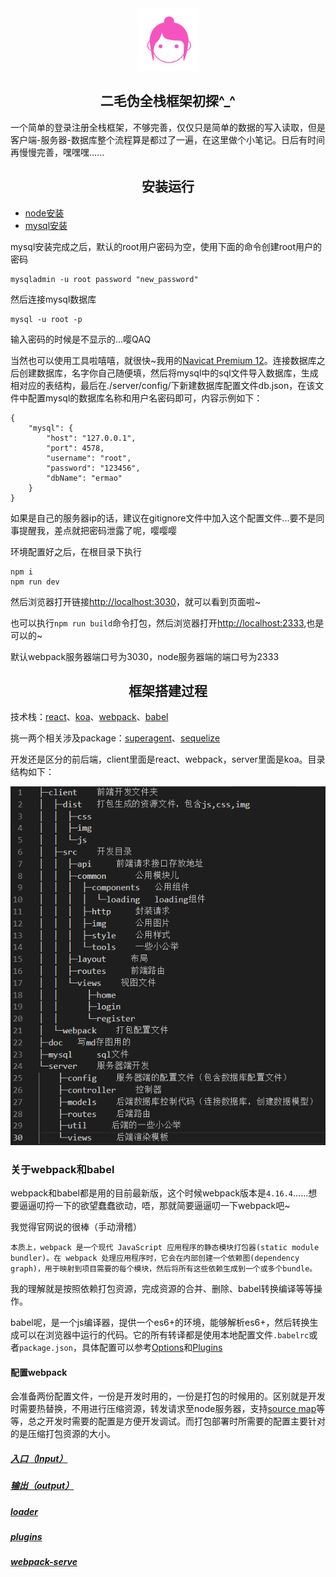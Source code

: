 <div align="center">
	<a href="#">
		<img width="100" heigth="100" src="./doc/logo.png">
	</a>
	<h2>二毛伪全栈框架初探^_^</h2>
	<p align="left">
		一个简单的登录注册全栈框架，不够完善，仅仅只是简单的数据的写入读取，但是客户端-服务器-数据库整个流程算是都过了一遍，在这里做个小笔记。日后有时间再慢慢完善，嘿嘿嘿......
	<p>
</div>

<h2 align="center">安装运行</h2>

+ [node安装](http://www.runoob.com/nodejs/nodejs-install-setup.html)
+ [mysql安装](http://www.runoob.com/mysql/mysql-install.html)

mysql安装完成之后，默认的root用户密码为空，使用下面的命令创建root用户的密码
```
mysqladmin -u root password "new_password"
```
然后连接mysql数据库
```
mysql -u root -p
```
输入密码的时候是不显示的...嘤QAQ

当然也可以使用工具啦嘻嘻，就很快~我用的[Navicat Premium 12](https://blog.csdn.net/zuihongyan518/article/details/80951911)。连接数据库之后创建数据库，名字你自己随便填，然后将mysql中的sql文件导入数据库，生成相对应的表结构，最后在./server/config/下新建数据库配置文件db.json，在该文件中配置mysql的数据库名称和用户名密码即可，内容示例如下：
```
{
    "mysql": {
        "host": "127.0.0.1",
        "port": 4578,
        "username": "root",
        "password": "123456",
        "dbName": "ermao"
    }
}
```
如果是自己的服务器ip的话，建议在gitignore文件中加入这个配置文件...要不是同事提醒我，差点就把密码泄露了呢，嘤嘤嘤

环境配置好之后，在根目录下执行
```
npm i
npm run dev
```
然后浏览器打开链接[http://localhost:3030](http://localhost:3030)，就可以看到页面啦~

也可以执行`npm run build`命令打包，然后浏览器打开[http://localhost:2333](http://localhost:2333),也是可以的~

默认webpack服务器端口号为3030，node服务器端的端口号为2333


<h2 align="center">框架搭建过程</h2>

技术栈：[react](https://reactjs.org/docs/getting-started.html)、[koa](https://chenshenhai.github.io/koa2-note/)、[webpack](https://webpack.docschina.org/concepts/)、[babel](https://www.babeljs.cn/docs/usage/babelrc/)

挑一两个相关涉及package：[superagent](https://cnodejs.org/topic/5378720ed6e2d16149fa16bd)、[sequelize](https://demopark.github.io/sequelize-docs-Zh-CN/)

开发还是区分的前后端，client里面是react、webpack，server里面是koa。目录结构如下：

<img src="./doc/tree.png">

### 关于webpack和babel

webpack和babel都是用的目前最新版，这个时候webpack版本是`4.16.4`......想要逼逼叨捋一下的欲望蠢蠢欲动，唔，那就简要逼逼叨一下webpack吧~

我觉得官网说的很棒（手动滑稽）
```
本质上，webpack 是一个现代 JavaScript 应用程序的静态模块打包器(static module bundler)。在 webpack 处理应用程序时，它会在内部创建一个依赖图(dependency graph)，用于映射到项目需要的每个模块，然后将所有这些依赖生成到一个或多个bundle。
```
我的理解就是按照依赖打包资源，完成资源的合并、删除、babel转换编译等等操作。

babel呢，是一个js编译器，提供一个es6+的环境，能够解析es6+，然后转换生成可以在浏览器中运行的代码。它的所有转译都是使用本地配置文件`.babelrc`或者`package.json`，具体配置可以参考[Options](https://www.babeljs.cn/docs/core-packages/#options)和[Plugins](https://www.babeljs.cn/docs/plugins/)

#### 配置webpack

会准备两份配置文件，一份是开发时用的，一份是打包的时候用的。区别就是开发时需要热替换，不用进行压缩资源，转发请求至node服务器，支持[source map](https://blog.fundebug.com/2017/03/13/sourcemap-tutorial/)等等，总之开发时需要的配置是方便开发调试。而打包部署时所需要的配置主要针对的是压缩打包资源的大小。

##### [入口（Input）](https://webpack.docschina.org/configuration/entry-context/)
##### [输出（output）](https://webpack.docschina.org/configuration/output/)
##### [loader](https://webpack.docschina.org/concepts/loaders/)
##### [plugins](https://webpack.docschina.org/concepts/plugins/)
##### [webpack-serve](https://webpack.docschina.org/configuration/dev-server/)
